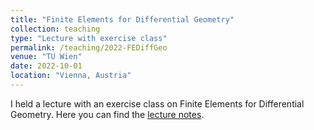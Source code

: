 ```yaml
---
title: "Finite Elements for Differential Geometry"
collection: teaching
type: "Lecture with exercise class"
permalink: /teaching/2022-FEDiffGeo
venue: "TU Wien"
date: 2022-10-01
location: "Vienna, Austria"
---
```


I held a lecture with an exercise class on Finite Elements for Differential Geometry. Here you can find the [lecture notes](http://michaelneunteufel.github.io/files/teaching/FEforDifferentialGeometry_WS22_final.pdf).